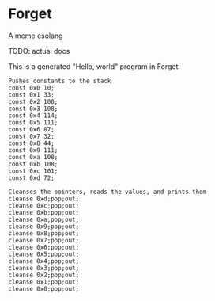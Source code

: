 # Forget
A meme esolang

TODO: actual docs

This is a generated "Hello, world" program in Forget. 
```
Pushes constants to the stack
const 0x0 10;
const 0x1 33;
const 0x2 100;
const 0x3 108;
const 0x4 114;
const 0x5 111;
const 0x6 87;
const 0x7 32;
const 0x8 44;
const 0x9 111;
const 0xa 108;
const 0xb 108;
const 0xc 101;
const 0xd 72;

Cleanses the pointers, reads the values, and prints them
cleanse 0xd;pop;out;
cleanse 0xc;pop;out;
cleanse 0xb;pop;out;
cleanse 0xa;pop;out;
cleanse 0x9;pop;out;
cleanse 0x8;pop;out;
cleanse 0x7;pop;out;
cleanse 0x6;pop;out;
cleanse 0x5;pop;out;
cleanse 0x4;pop;out;
cleanse 0x3;pop;out;
cleanse 0x2;pop;out;
cleanse 0x1;pop;out;
cleanse 0x0;pop;out;
```
